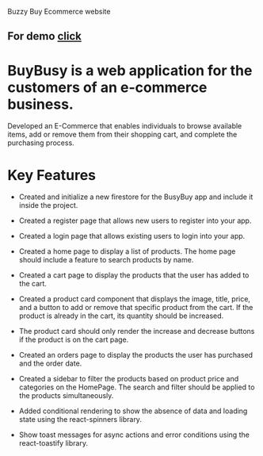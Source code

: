 Buzzy Buy Ecommerce website

## For demo [click](https://buzzybuy-f7435.firebaseapp.com/)

# BuyBusy is a web application for the customers of an e-commerce business.

Developed an E-Commerce that enables individuals to browse available items, add or remove them from their shopping cart, and complete the purchasing process.

# Key Features
- Created and initialize a new firestore for the BusyBuy app and include it inside the project.

- Created a register page that allows new users to register into your app.

- Created a login page that allows existing users to login into your app.

- Created a home page to display a list of products. The home page should include a feature to search products by name.

- Created a cart page to display the products that the user has added to the cart.

- Created a product card component that displays the image, title, price, and a button to add or remove that specific product from the cart. If the product is already in the cart, its quantity should be increased.

- The product card should only render the increase and decrease buttons if the product is on the cart page.

- Created an orders page to display the products the user has purchased and the order date.

- Created a sidebar to filter the products based on product price and categories on the HomePage. The search and filter should be applied to the products simultaneously.

- Added conditional rendering to show the absence of data and loading state using the react-spinners library.

- Show toast messages for async actions and error conditions using the react-toastify library.
